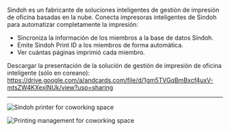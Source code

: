 Sindoh es un fabricante de soluciones inteligentes de gestión de impresión de oficina basadas en la nube. Conecta impresoras inteligentes de Sindoh para automatizar completamente la impresión:

- Sincroniza la información de los miembros a la base de datos Sindoh.
- Emite Sindoh Print ID a los miembros de forma automática.
- Ver cuántas páginas imprimió cada miembro.

Descargar la presentación de la solución de gestión de impresión de oficina inteligente (sólo en coreano): https://drive.google.com/a/andcards.com/file/d/1gm5TVGqBmBxcf4uxV-mtsZW4KXexINUk/view?usp=sharing

---

![Sindoh printer for coworking space](https://d7ccq1i35b0cj.cloudfront.net/andcards-integrations-sindoh-button-light-en-1920-1200.png)

![Printing management for coworking space](https://d7ccq1i35b0cj.cloudfront.net/andcards-integrations-sindoh-pages-light-en-1920-1200.png)
